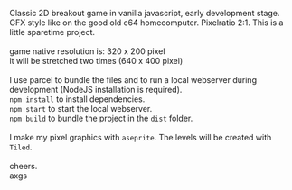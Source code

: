 Classic 2D breakout game in vanilla javascript, early development stage.
GFX style like on the good old c64 homecomputer. Pixelratio 2:1. This is a little sparetime project.
<br><br>
game native resolution is: 320 x 200 pixel <br>
it will be stretched two times (640 x 400 pixel) <br>
<br>
I use parcel to bundle the files and to run a local webserver during development
(NodeJS installation is required).
<br>
`npm install` to install dependencies.<br>
`npm start` to start the local webserver.<br>
`npm build` to bundle the project in the `dist` folder. <br>
<br>
I make my pixel graphics with `aseprite`.
The levels will be created with `Tiled`.
<br><br>
cheers.<br>
axgs